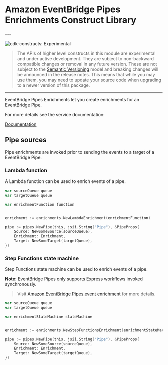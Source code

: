 # Amazon EventBridge Pipes Enrichments Construct Library

<!--BEGIN STABILITY BANNER-->---


![cdk-constructs: Experimental](https://img.shields.io/badge/cdk--constructs-experimental-important.svg?style=for-the-badge)

> The APIs of higher level constructs in this module are experimental and under active development.
> They are subject to non-backward compatible changes or removal in any future version. These are
> not subject to the [Semantic Versioning](https://semver.org/) model and breaking changes will be
> announced in the release notes. This means that while you may use them, you may need to update
> your source code when upgrading to a newer version of this package.

---
<!--END STABILITY BANNER-->

EventBridge Pipes Enrichments let you create enrichments for an EventBridge Pipe.

For more details see the service documentation:

[Documentation](https://docs.aws.amazon.com/eventbridge/latest/userguide/pipes-enrichment.html)

## Pipe sources

Pipe enrichments are invoked prior to sending the events to a target of a EventBridge Pipe.

### Lambda function

A Lambda function can be used to enrich events of a pipe.

```go
var sourceQueue queue
var targetQueue queue

var enrichmentFunction function


enrichment := enrichments.NewLambdaEnrichment(enrichmentFunction)

pipe := pipes.NewPipe(this, jsii.String("Pipe"), &PipeProps{
	Source: NewSomeSource(sourceQueue),
	Enrichment: Enrichment,
	Target: NewSomeTarget(targetQueue),
})
```

### Step Functions state machine

Step Functions state machine can be used to enrich events of a pipe.

**Note:** EventBridge Pipes only supports Express workflows invoked synchronously.

> Visit [Amazon EventBridge Pipes event enrichment](https://docs.aws.amazon.com/eventbridge/latest/userguide/pipes-enrichment.html) for more details.

```go
var sourceQueue queue
var targetQueue queue

var enrichmentStateMachine stateMachine


enrichment := enrichments.NewStepFunctionsEnrichment(enrichmentStateMachine)

pipe := pipes.NewPipe(this, jsii.String("Pipe"), &PipeProps{
	Source: NewSomeSource(sourceQueue),
	Enrichment: Enrichment,
	Target: NewSomeTarget(targetQueue),
})
```
